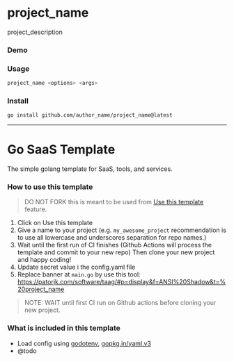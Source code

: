 # project_name 

project_description 

### Demo

### Usage
```bash
project_name <options> <args>
```

### Install
```bash
go install github.com/author_name/project_name@latest
```

---

# Go SaaS Template

The simple golang template for SaaS, tools, and services.

### How to use this template

> DO NOT FORK this is meant to be used from [Use this template](https://github.com/lowk3v/go-saas-template/generate) feature.

1. Click on Use this template
2. Give a name to your project
   (e.g. `my_awesome_project` recommendation is to use all lowercase and underscores separation for repo names.)
3. Wait until the first run of CI finishes
   (Github Actions will process the template and commit to your new repo)
   Then clone your new project and happy coding!
4. Update secret value i the config.yaml file
5. Replace banner at `main.go` by use this tool: https://patorjk.com/software/taag/#p=display&f=ANSI%20Shadow&t=%20project_name

> NOTE: WAIT until first CI run on Github actions before cloning your new project.

### What is included in this template
- Load config using [godotenv](https://github.com/joho/godotenv), [gopkg.in/yaml.v3](https://gopkg.in/yaml.v3)
- @todo 
